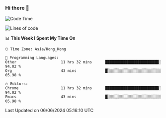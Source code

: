 ### Hi there 👋

<!--
**nicehiro/nicehiro** is a ✨ _special_ ✨ repository because its `README.md` (this file) appears on your GitHub profile.

Here are some ideas to get you started:

- 🔭 I’m currently working on ...
- 🌱 I’m currently learning ...
- 👯 I’m looking to collaborate on ...
- 🤔 I’m looking for help with ...
- 💬 Ask me about ...
- 📫 How to reach me: ...
- 😄 Pronouns: ...
- ⚡ Fun fact: ...
-->

<!--START_SECTION:waka-->
![Code Time](http://img.shields.io/badge/Code%20Time-342%20hrs%2057%20mins-blue)

![Lines of code](https://img.shields.io/badge/From%20Hello%20World%20I%27ve%20Written-2.7%20million%20lines%20of%20code-blue)

📊 **This Week I Spent My Time On** 

```text
🕑︎ Time Zone: Asia/Hong_Kong

💬 Programming Languages: 
Other                    11 hrs 32 mins      ████████████████████████░   94.02 % 
Org                      43 mins             █░░░░░░░░░░░░░░░░░░░░░░░░   05.98 % 

🔥 Editors: 
Chrome                   11 hrs 32 mins      ████████████████████████░   94.02 % 
Emacs                    43 mins             █░░░░░░░░░░░░░░░░░░░░░░░░   05.98 % 
```


 Last Updated on 06/06/2024 05:16:10 UTC
<!--END_SECTION:waka-->
